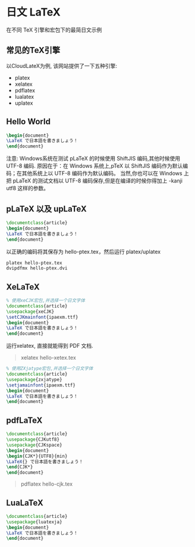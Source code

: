 # 日文 LaTeX

在不同 TeX 引擎和宏包下的最简日文示例

## 常见的TeX引擎

以CloudLateX为例, 该网站提供了一下五种引擎:

- platex
- xelatex
- pdflatex
- lualatex
- uplatex

## Hello World

```tex
\begin{document}
\LaTeX で日本語を書きましょう！
\end{document}
```

注意: Windows系统在测试 pLaTeX 的时候使用 ShiftJIS 编码,其他时候使用 UTF-8 编码.
原因在于：在 Windows 系统上,pTeX 以 ShiftJIS 编码作为默认编码；在其他系统上以 UTF-8 编码作为默认编码。
当然,你也可以在 Windows 上把 pLaTeX 的测试文档以 UTF-8 编码保存,但是在编译的时候你得加上 -kanji utf8 这样的参数。

## pLaTeX 以及 upLaTeX

```tex
\documentclass{article}
\begin{document}
\LaTeX で日本語を書きましょう！
\end{document}
```

以正确的编码将其保存为 hello-ptex.tex，然后运行 platex/uplatex

```bash
platex hello-ptex.tex
dvipdfmx hello-ptex.dvi
```

## XeLaTeX

```tex
% 使用xeCJK宏包,并选择一个日文字体
\documentclass{article}
\usepackage{xeCJK}
\setCJKmainfont{ipaexm.ttf}
\begin{document}
\LaTeX で日本語を書きましょう！
\end{document}
```

运行xelatex, 直接就能得到 PDF 文档.

> xelatex hello-xetex.tex

```tex
% 使用ZXjatype宏包,并选择一个日文字体
\documentclass{article}
\usepackage{zxjatype}
\setjamainfont{ipaexm.ttf}
\begin{document}
\LaTeX で日本語を書きましょう！
\end{document}
```

## pdfLaTeX

```tex
\documentclass{article}
\usepackage{CJKutf8}
\usepackage{CJKspace}
\begin{document}
\begin{CJK*}{UTF8}{min}
\LaTeX{} で日本語を書きましょう！
\end{CJK*}
\end{document}
```

> pdflatex hello-cjk.tex

## LuaLaTeX

```tex
\documentclass{article}
\usepackage{luatexja}
\begin{document}
\LaTeX で日本語を書きましょう！
\end{document}
```
